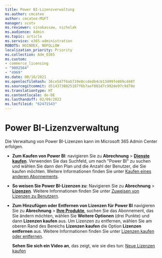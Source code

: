```yaml
---
title: Power BI-Lizenzverwaltung
ms.author: cmcatee
author: cmcatee-MSFT
manager: scotv
ms.reviewer: sinakassaw, nicholak
ms.audience: Admin
ms.topic: article
ms.service: o365-administration
ROBOTS: NOINDEX, NOFOLLOW
localization_priority: Priority
ms.collection: Adm_O365
ms.custom:
- commerce_licensing
- "9002564"
- "4969"
ms.date: 08/10/2021
ms.openlocfilehash: 36ce5d7f6ab719e8ccdedb4cb13499fe869cd48f
ms.sourcegitcommit: d5143738025187f6b7aef801d7c992de97c9d78e
ms.translationtype: HT
ms.contentlocale: de-DE
ms.lasthandoff: 02/09/2022
ms.locfileid: "62471543"
---
```

# <a name="power-bi-license-management"></a>Power BI-Lizenzverwaltung

Die Verwaltung von Power BI-Lizenzen kann im Microsoft 365 Admin Center erfolgen.

- **Zum Kaufen von Power BI**: navigieren Sie zu **Abrechnung** \> **[ Dienste kaufen](https://go.microsoft.com/fwlink/p/?linkid=868433)**. Verwenden Sie das Suchfeld, um nach "Power BI" zu suchen und wählen Sie dann den Plan und die Anzahl der Benutzer, die Sie kaufen möchten. Weitere Informationen finden Sie unter [Kaufen eines anderen Abonnements](https://docs.microsoft.com/microsoft-365/commerce/try-or-buy-microsoft-365#buy-a-different-subscription).
- **So weisen Sie Power BI-Lizenzen zu**: Navigieren Sie zu **Abrechnung** > **[Lizenzen](https://go.microsoft.com/fwlink/p/?linkid=842264)**. Weitere Informationen finden Sie unter [Zuweisen von Lizenzen zu Benutzern](https://docs.microsoft.com/microsoft-365/admin/manage/assign-licenses-to-users).
- **Zum Hinzufügen oder Entfernen von Lizenzen für Power BI** navigieren Sie zu **Abrechnung** > **[Ihre Produkte](https://go.microsoft.com/fwlink/p/?linkid=842054)**, suchen Sie das Abonnement, das Sie ändern möchten, wählen Sie **Weitere Optionen** (drei Punkte) und dann **Lizenzen kaufen** aus. Um Lizenzen zu entfernen, wählen Sie am oberen Rand des Bereichs **Lizenzen kaufen** die Option **Lizenzen entfernen** aus. Weitere Informationen finden Sie unter [Lizenzen kaufen oder entfernen](https://docs.microsoft.com/microsoft-365/commerce/licenses/buy-licenses).

    **Sehen Sie sich ein Video an**, das zeigt, wie sie dies tun: [Neue Lizenzen kaufen](https://docs.microsoft.com/microsoft-365/commerce/licenses/buy-licenses#watch-buy-new-licenses)
